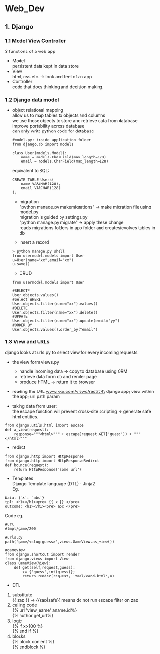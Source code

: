 # Web_Dev

## 1. Django

### 1.1 Model View Controller
3 functions of a web app
* Model\
    persistent data kept in data store
* View\
    html, css etc. -> look and feel of an app
* Controller\
    code that does thinking and decision making.

### 1.2 Django data model 
* object relational mapping\
    allow us to map tables to objects and columns\
    we use those objects to store and retrieve data from database\
    improve portability across database\
    can only write python code for database
    ```
    #model.py: inside application folder
    from django.db import models

    class User(models.Model):
        name = models.CharField(max_length=128)
        email = models.CharField(max_length=128)
    ```
    equivalent to  SQL:
    ```
    CREATE TABLE Users(
        name VARCHAR(128),
        email VARCHAR(128)
    );
    ```
    * migration\
    "python manage.py makemigrations" -> make migration file using model.py\
    migration is guided by settings.py\
    "python manage.py migrate" -> apply these change\
    reads migrations folders in app folder and creates/evolves tables in db

    * insert a record
    ```
    > python manage.py shell
    from usermodel.models import User
    u=User(name="xx",email="xx")
    u.save()
    ```

    * CRUD 
    ```
    from usermodel.models import User

    #SELECT*
    User.objects.values()
    #Select WHERE
    User.objects.filter(name="xx").values()
    #DELETE
    User.objects.filter(name="xx").delete()
    #UPDATE
    User.objects.filter(name="xx").update(email="yy")
    #ORDER BY
    User.objects.values().order_by("email")
    ```

### 1.3 View and URLs
django looks at urls.py to select view for every incoming requests
* the view form views.py
    * handle incoming data -> copy to database using ORM
    * retrieve data form db and render page
    * produce HTML -> return it to browser
* reading the URL
www.xxx.com/views/rest/24\
        django app; view within the app; url path param

* taking data from user:\
the escape function will prevent cross-site scripting -> generate safe html entities.
```
from django.utils.html import escape
def a_view(request):
    response="""<html>""" + escape(request.GET['guess']) + """</html>"""
```
* redirct
```
from django.http import HttpResponse
from django.http import HttpResponseRedirct
def bounce(request):
    return HttpResponse('some url')
```

* Templates\
Django Template language (DTL) - Jinja2\
Eg.
```
Data: {'x': 'abc'}
tpl: <h1></h1><pre> {{ x }} </pre>
outcome: <h1></h1><pre> abc </pre>
```
Code eg.
```
#url
#tmpl/game/200

#urls.py
path('game/<slug:guess>',views.GameView.as_view())

#gameview
from django.shortcut import render
from django.views import View
class GameView(View):
    def get(self,request,guess):
        x= {'guess',int(guess)};
        return render(request, 'tmpl/cond.html',x) 
```

* DTL
1. substitute\
{{ zap }} -> {{zap|safe}} means do not run escape filter on zap
2. calling code\
{% url 'view_name' aname.id%}\
{% author.get_url%}
3. logic\
{% if x>100 %}\
{% end if %}
4. blocks\
{% block content %}\
{% endblock %}

